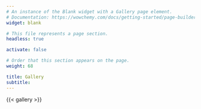 ```yaml
---
# An instance of the Blank widget with a Gallery page element.
# Documentation: https://wowchemy.com/docs/getting-started/page-builder/
widget: blank

# This file represents a page section.
headless: true

activate: false

# Order that this section appears on the page.
weight: 68

title: Gallery
subtitle:
---
```


{{< gallery >}}
